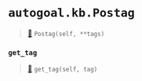 # `autogoal.kb.Postag`

> [📝](https://github.com/autogal/autogoal/blob/master/autogoal/kb/_data.py#L406)
> `Postag(self, **tags)`

### `get_tag`

> [📝](https://github.com/autogoal/autogoal/blob/master/autogoal/kb/_data.py#L220)
> `get_tag(self, tag)`

